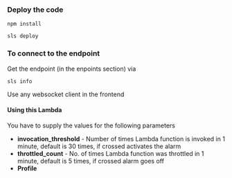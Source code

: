 ### Deploy the code

```
npm install
```

```
sls deploy
```

### To connect to the endpoint

Get the endpoint (in the enpoints section) via

```
sls info
```

Use any websocket client in the frontend

#### Using this Lambda

You have to supply the values for the following parameters

- **invocation_threshold** - Number of times Lambda function is invoked in 1 minute, default is 30 times, if crossed activates the alarm
- **throttled_count** - No. of times Lambda function was throttled in 1 minute, default is 5 times, if crossed alarm goes off
- **Profile**
